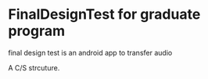 # FinalDesignTest for graduate program
final design test is an android app to transfer audio

A C/S strcuture. 
